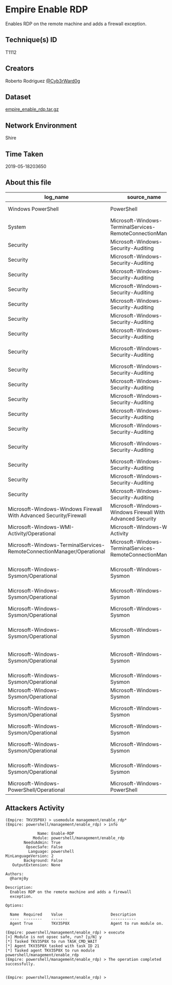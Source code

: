 # Empire Enable RDP

Enables RDP on the remote machine and adds a firewall exception.

## Technique(s) ID

T1112

## Creators

Roberto Rodriguez [@Cyb3rWard0g](https://twitter.com/Cyb3rWard0g)

## Dataset

[empire_enable_rdp.tar.gz](./empire_enable_rdp.tar.gz)

## Network Environment

Shire

## Time Taken

2019-05-18203650

## About this file

| log_name                                                               | source_name                                                | task                                                   |   record_number |
|------------------------------------------------------------------------|------------------------------------------------------------|--------------------------------------------------------|-----------------|
| Windows PowerShell                                                     | PowerShell                                                 | Pipeline Execution Details                             |             169 |
| System                                                                 | Microsoft-Windows-TerminalServices-RemoteConnectionManager | na                                                     |               1 |
| Security                                                               | Microsoft-Windows-Security-Auditing                        | Filtering Platform Connection                          |             115 |
| Security                                                               | Microsoft-Windows-Security-Auditing                        | Token Right Adjusted Events                            |              56 |
| Security                                                               | Microsoft-Windows-Security-Auditing                        | Registry                                               |              24 |
| Security                                                               | Microsoft-Windows-Security-Auditing                        | Process Creation                                       |              11 |
| Security                                                               | Microsoft-Windows-Security-Auditing                        | Authorization Policy Change                            |               9 |
| Security                                                               | Microsoft-Windows-Security-Auditing                        | Group Membership                                       |               9 |
| Security                                                               | Microsoft-Windows-Security-Auditing                        | Logon                                                  |               9 |
| Security                                                               | Microsoft-Windows-Security-Auditing                        | MPSSVC Rule-Level Policy Change                        |               9 |
| Security                                                               | Microsoft-Windows-Security-Auditing                        | Special Logon                                          |               7 |
| Security                                                               | Microsoft-Windows-Security-Auditing                        | Handle Manipulation                                    |               6 |
| Security                                                               | Microsoft-Windows-Security-Auditing                        | Logoff                                                 |               4 |
| Security                                                               | Microsoft-Windows-Security-Auditing                        | Process Termination                                    |               4 |
| Security                                                               | Microsoft-Windows-Security-Auditing                        | Sensitive Privilege Use                                |               3 |
| Security                                                               | Microsoft-Windows-Security-Auditing                        | Computer Account Management                            |               2 |
| Security                                                               | Microsoft-Windows-Security-Auditing                        | Other System Events                                    |               2 |
| Security                                                               | Microsoft-Windows-Security-Auditing                        | System Integrity                                       |               2 |
| Security                                                               | Microsoft-Windows-Security-Auditing                        | Kerberos Service Ticket Operations                     |               1 |
| Microsoft-Windows-Windows Firewall With Advanced Security/Firewall     | Microsoft-Windows-Windows Firewall With Advanced Security  | na                                                     |               9 |
| Microsoft-Windows-WMI-Activity/Operational                             | Microsoft-Windows-WMI-Activity                             | na                                                     |               1 |
| Microsoft-Windows-TerminalServices-RemoteConnectionManager/Operational | Microsoft-Windows-TerminalServices-RemoteConnectionManager | na                                                     |               1 |
| Microsoft-Windows-Sysmon/Operational                                   | Microsoft-Windows-Sysmon                                   | Registry object added or deleted (rule: RegistryEvent) |             701 |
| Microsoft-Windows-Sysmon/Operational                                   | Microsoft-Windows-Sysmon                                   | Image loaded (rule: ImageLoad)                         |             481 |
| Microsoft-Windows-Sysmon/Operational                                   | Microsoft-Windows-Sysmon                                   | Process accessed (rule: ProcessAccess)                 |             452 |
| Microsoft-Windows-Sysmon/Operational                                   | Microsoft-Windows-Sysmon                                   | Registry value set (rule: RegistryEvent)               |             293 |
| Microsoft-Windows-Sysmon/Operational                                   | Microsoft-Windows-Sysmon                                   | Network connection detected (rule: NetworkConnect)     |              89 |
| Microsoft-Windows-Sysmon/Operational                                   | Microsoft-Windows-Sysmon                                   | Pipe Connected (rule: PipeEvent)                       |              18 |
| Microsoft-Windows-Sysmon/Operational                                   | Microsoft-Windows-Sysmon                                   | File created (rule: FileCreate)                        |              15 |
| Microsoft-Windows-Sysmon/Operational                                   | Microsoft-Windows-Sysmon                                   | Process Create (rule: ProcessCreate)                   |              11 |
| Microsoft-Windows-Sysmon/Operational                                   | Microsoft-Windows-Sysmon                                   | Pipe Created (rule: PipeEvent)                         |               7 |
| Microsoft-Windows-Sysmon/Operational                                   | Microsoft-Windows-Sysmon                                   | Process terminated (rule: ProcessTerminate)            |               4 |
| Microsoft-Windows-Sysmon/Operational                                   | Microsoft-Windows-Sysmon                                   | RawAccessRead detected (rule: RawAccessRead)           |               3 |
| Microsoft-Windows-PowerShell/Operational                               | Microsoft-Windows-PowerShell                               | Executing Pipeline                                     |             140 |

## Attackers Activity

```
(Empire: TKV35P8X) > usemodule management/enable_rdp*           
(Empire: powershell/management/enable_rdp) > info

              Name: Enable-RDP
            Module: powershell/management/enable_rdp
        NeedsAdmin: True
         OpsecSafe: False
          Language: powershell
MinLanguageVersion: 2
        Background: False
   OutputExtension: None

Authors:
  @harmj0y

Description:
  Enables RDP on the remote machine and adds a firewall
  exception.

Options:

  Name  Required    Value                     Description
  ----  --------    -------                   -----------
  Agent True        TKV35P8X                  Agent to run module on.                 

(Empire: powershell/management/enable_rdp) > execute
[>] Module is not opsec safe, run? [y/N] y
[*] Tasked TKV35P8X to run TASK_CMD_WAIT
[*] Agent TKV35P8X tasked with task ID 21
[*] Tasked agent TKV35P8X to run module powershell/management/enable_rdp
(Empire: powershell/management/enable_rdp) > The operation completed successfully.


(Empire: powershell/management/enable_rdp) > 
```